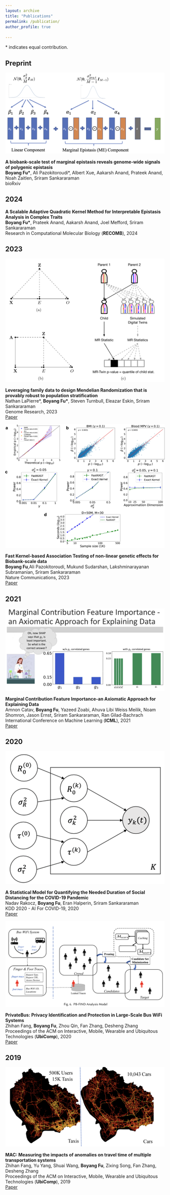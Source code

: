 ```yaml
---
layout: archive
title: "Publications"
permalink: /publication/
author_profile: true

---
```


\* indicates equal contribution.


## Preprint
<div class="publication-entry">
  <div class="publication-figure"> 
     <img src="/assets/images/publications/FAME.png" alt="FAME">
  </div>
  <div class="publication-text">
    <p>
      <strong>A biobank-scale test of marginal epistasis reveals genome-wide signals of polygenic epistasis</strong><br>
      <strong>Boyang Fu*</strong>, Ali Pazokitoroudi*, Albert Xue, Aakarsh Anand, Prateek Anand, Noah Zaitlen, Sriram Sankararaman<br>
      bioRxiv<br>
    </p>
  </div>
</div>

## 2024
<div class="publication-entry">
  <!-- <div class="publication-figure"> -->
    <!-- <img src="/assets/images/publications/MR.png" alt="MR"> -->
  <!-- </div> -->
  <div class="publication-text">
    <p>
      <strong>A Scalable Adaptive Quadratic Kernel Method for Interpretable Epistasis Analysis in Complex Traits</strong><br>
      <strong>Boyang Fu*</strong>, Prateek Anand, Aakarsh Anand, Joel Mefford, Sriram Sankararaman<br>
      Research in Computational Molecular Biology (<strong>RECOMB</strong>), 2024<br>
    </p>
  </div>
</div>

## 2023
<div class="publication-entry">
  <div class="publication-figure">
    <img src="/assets/images/publications/MR.png" alt="MR">
  </div>
  <div class="publication-text">
    <p>
      <strong>Leveraging family data to design Mendelian Randomization that is provably robust to population stratification</strong><br>
      Nathan LaPierre*, <strong>Boyang Fu*</strong>, Steven Turnbull, Eleazar Eskin, Sriram Sankararaman<br>
      Genome Research, 2023<br>
      <a href="https://genome.cshlp.org/content/33/7/1032">Paper</a>
    </p>
  </div>
</div>
<!-- - **Leveraging family data to design Mendelian Randomization that is provably robust to population stratification**   
Nathan LaPierre*, **Boyang Fu\***, Steven Turnbull, Eleazar Eskin, Sriram Sankararaman  
Genome Research (2023) \[[Paper](
(https://genome.cshlp.org/content/early/2023/05/17/gr.277664.123.abstract))\]  
Preliminary version presented at RECOMB (2023) -->

<div class="publication-entry">
  <div class="publication-figure">
    <img src="/assets/images/publications/FastKAST.png" alt="FastKAST">
  </div>
  <div class="publication-text">
    <p>
      <strong>Fast Kernel-based Association Testing of non-linear genetic effects for Biobank-scale data</strong><br>
      <strong>Boyang Fu</strong>,Ali Pazokitoroudi, Mukund Sudarshan, Lakshminarayanan Subramanian, Sriram Sankararaman <br>
      Nature Communications, 2023<br>
      <a href="https://doi.org/10.1038/s41467-023-40346-2">Paper</a>
    </p>
  </div>
</div>

<!-- - **Fast Kernel-based Association Testing of non-linear genetic effects for Biobank-scale data**  
**Boyang Fu**, Ali Pazokitoroudi, Mukund Sudarshan, Lakshminarayanan Subramanian, Sriram Sankararaman   
Nature Communication, (To appear, 2023) \[[Paper](
(https://www.biorxiv.org/content/10.1101/2022.04.13.488214v1.full.pdf))\]  -->

## 2021

<div class="publication-entry">
  <div class="publication-figure">
    <img src="/assets/images/publications/MCI.png" alt="MCI">
  </div>
  <div class="publication-text">
    <p>
      <strong>Marginal Contribution Feature Importance-an Axiomatic Approach for Explaining Data</strong><br>
      Amnon Catav, <strong>Boyang Fu</strong>, Yazeed Zoabi, Ahuva Libi Weiss Meilik, Noam Shomron, Jason Ernst, Sriram Sankararaman, Ran Gilad-Bachrach<br>
      International Conference on Machine Learning (<strong>ICML</strong>), 2021<br>
      <a href="http://proceedings.mlr.press/v139/catav21a/catav21a.pdf">Paper</a>
    </p>
  </div>
</div>

<!-- - **Marginal Contribution Feature Importance-an Axiomatic Approach for Explaining Data**  
Amnon Catav, **Boyang Fu**, Yazeed Zoabi, Ahuva Libi Weiss Meilik, Noam Shomron, Jason Ernst, Sriram Sankararaman, Ran Gilad-Bachrach   
International Conference on Machine Learning (**ICML**), 2021 \[[Paper](
http://proceedings.mlr.press/v139/catav21a/catav21a.pdf)\] -->

## 2020
<div class="publication-entry">
  <div class="publication-figure">
    <img src="/assets/images/publications/covid.png" alt="covid">
  </div>
  <div class="publication-text">
    <p>
      <strong>A Statistical Model for Quantifying the Needed Duration of Social Distancing for the COVID-19 Pandemic</strong><br>
      Nadav Rakocz, <strong>Boyang Fu</strong>, Eran Halperin, Sriram Sankararaman<br>
      KDD 2020 - AI For COVID-19, 2020<br>
      <a href="https://web.cs.ucla.edu/~sriram/pdf/rakocz.kdd.2020.pdf">Paper</a>
    </p>
  </div>
</div>

<!-- - **A Statistical Model for Quantifying the Needed Duration of Social Distancing for the COVID-19 Pandemic**  
Nadav Rakocz, **Boyang Fu**, Eran Halperin, Sriram Sankararaman 
KDD 2020 - AI For COVID-19, 2020 \[[Paper](
https://web.cs.ucla.edu/~sriram/pdf/rakocz.kdd.2020.pdf)\] -->


<div class="publication-entry">
  <div class="publication-figure">
    <img src="/assets/images/publications/private-bus.png" alt="private">
  </div>
  <div class="publication-text">
    <p>
      <strong>PrivateBus: Privacy Identification and Protection in Large-Scale Bus WiFi Systems</strong><br>
      Zhihan Fang, <strong>Boyang Fu</strong>, Zhou Qin, Fan Zhang, Desheng Zhang<br>
      Proceedings of the ACM on Interactive, Mobile, Wearable and Ubiquitous Technologies (<strong>UbiComp</strong>), 2020<br>
      <a href="https://dl.acm.org/doi/pdf/10.1145/3380990">Paper</a>
    </p>
  </div>
</div>
<!-- - **PrivateBus: Privacy Identification and Protection in Large-Scale Bus WiFi Systems**   
Zhihan Fang, **Boyang Fu**, Zhou Qin, Fan Zhang, Desheng Zhang  
Proceedings of the ACM on Interactive, Mobile, Wearable and Ubiquitous Technologies (**UbiComp**), 2020 \[[Paper](
https://dl.acm.org/doi/pdf/10.1145/3380990)\]  -->

## 2019
<div class="publication-entry">
  <div class="publication-figure">
    <img src="/assets/images/publications/mac.png" alt="MAC">
  </div>
  <div class="publication-text">
    <p>
      <strong>MAC: Measuring the impacts of anomalies on travel time of multiple transportation systems</strong><br>
      Zhihan Fang, Yu Yang, Shuai Wang, <strong>Boyang Fu</strong>, Zixing Song, Fan Zhang, Desheng Zhang<br>
      Proceedings of the ACM on Interactive, Mobile, Wearable and Ubiquitous Technologies (<strong>UbiComp</strong>), 2019<br>
      <a href="https://dl.acm.org/doi/pdf/10.1145/3328913">Paper</a>
    </p>
  </div>
</div>
<!-- - **MAC: Measuring the impacts of anomalies on travel time of multiple transportation systems**   
Zhihan Fang, Yu Yang, Shuai Wang, **Boyang Fu**, Zixing Song, Fan Zhang, Desheng Zhang  
Proceedings of the ACM on Interactive, Mobile, Wearable and Ubiquitous Technologies (**UbiComp**), 2019 \[[Paper](https://dl.acm.org/doi/pdf/10.1145/3328913)\] -->



